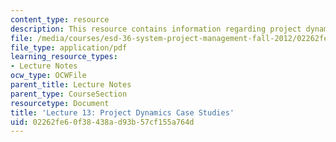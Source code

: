 ```yaml
---
content_type: resource
description: This resource contains information regarding project dynamics case studies.
file: /media/courses/esd-36-system-project-management-fall-2012/02262fe60f38438ad93b57cf155a764d_MITESD_36F12_Lec13.pdf
file_type: application/pdf
learning_resource_types:
- Lecture Notes
ocw_type: OCWFile
parent_title: Lecture Notes
parent_type: CourseSection
resourcetype: Document
title: 'Lecture 13: Project Dynamics Case Studies'
uid: 02262fe6-0f38-438a-d93b-57cf155a764d
---
```

